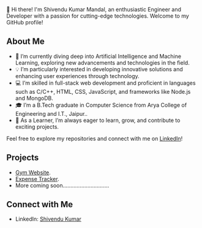 👋 Hi there! I'm Shivendu Kumar Mandal, an enthusiastic Engineer and Developer with a passion for cutting-edge technologies. Welcome to my GitHub profile!

## About Me

- 🌱 I’m currently diving deep into Artificial Intelligence and Machine Learning, exploring new advancements and technologies in the field.
- 💡 I’m particularly interested in developing innovative solutions and enhancing user experiences through technology.
- 💻 I’m skilled in full-stack web development and proficient in languages such as C/C++, HTML, CSS, JavaScript, and frameworks like Node.js and MongoDB.
- 🎓 I’m a B.Tech graduate in Computer Science from Arya College of Engineering and I.T., Jaipur..
- 🔭 As a Learner, I’m always eager to learn, grow, and contribute to exciting projects.

Feel free to explore my repositories and connect with me on [LinkedIn](https://www.linkedin.com/in/shivendu-kumar-mandal-969134212/)!


## Projects

- [Gym Website]( https://shivendu-kr.github.io/Gym_site1/ ).
- [Expense Tracker](https://shivendu-kr.github.io/Expense_Tracker/).
- More coming soon..............................

## Connect with Me

- LinkedIn: [Shivendu Kumar](https://www.linkedin.com/in/shivendu-kumar-mandal-969134212/)

